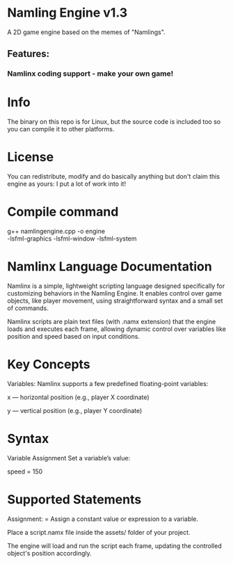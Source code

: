 # Namling Engine v1.3
A 2D game engine based on the memes of "Namlings".
## Features:
### Namlinx coding support - make your own game!

# Info
The binary on this repo is for Linux, but the source code is included too so you can compile it to other platforms.

# License
You can redistribute, modify and do basically anything but don't claim this engine as yours: I put a lot of work into it!

# Compile command
g++ namlingengine.cpp -o engine \
    -lsfml-graphics -lsfml-window -lsfml-system

# Namlinx Language Documentation

Namlinx is a simple, lightweight scripting language designed specifically for customizing behaviors in the Namling Engine. It enables control over game objects, like player movement, using straightforward syntax and a small set of commands.

Namlinx scripts are plain text files (with .namx extension) that the engine loads and executes each frame, allowing dynamic control over variables like position and speed based on input conditions.

# Key Concepts
Variables: Namlinx supports a few predefined floating-point variables:

x — horizontal position (e.g., player X coordinate)

y — vertical position (e.g., player Y coordinate)


# Syntax
Variable Assignment
Set a variable’s value:


speed = 150


# Supported Statements
Assignment: <variable> = <value>
Assign a constant value or expression to a variable.





Place a script.namx file inside the assets/ folder of your project.

The engine will load and run the script each frame, updating the controlled object's position accordingly.
